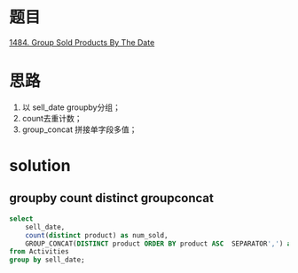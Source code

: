 # 题目

[1484. Group Sold Products By The Date](https://leetcode.cn/problems/group-sold-products-by-the-date/)

# 思路
1. 以 sell_date groupby分组；
2. count去重计数；
3. group_concat 拼接单字段多值；

# solution

## groupby count distinct groupconcat
```sql
select
    sell_date,
    count(distinct product) as num_sold,
    GROUP_CONCAT(DISTINCT product ORDER BY product ASC  SEPARATOR',') as products
from Activities
group by sell_date;
```